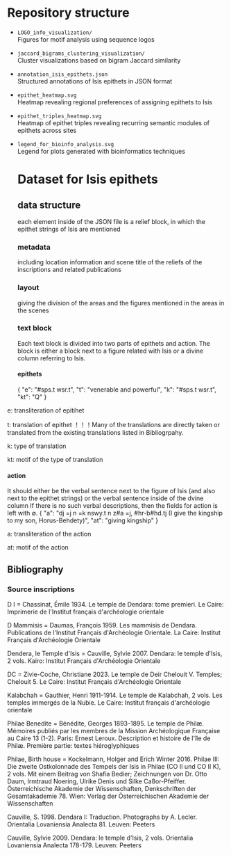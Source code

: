 # Repository structure

- `LOGO_info_visualization/`  
  Figures for motif analysis using sequence logos

- `jaccard_bigrams_clustering_visualization/`  
  Cluster visualizations based on bigram Jaccard similarity

- `annotation_isis_epithets.json`  
  Structured annotations of Isis epithets in JSON format

- `epithet_heatmap.svg`  
  Heatmap revealing regional preferences of assigning epithets to Isis

- `epithet_triples_heatmap.svg`  
  Heatmap of epithet triples revealing recurring semantic modules of epithets across sites

- `legend_for_bioinfo_analysis.svg`  
  Legend for plots generated with bioinformatics techniques

  # Dataset for Isis epithets
  ## data structure
  each element inside of the JSON file is a relief block, in which the epithet strings of Isis are mentioned
  ### metadata
  including location information and scene title of the reliefs of the inscriptions and related publications
  ### layout
  giving the division of the areas and the figures mentioned in the areas in the scenes
  ### text block
  Each text block is divided into two parts of epithets and action. The block is either a block next to a figure related with Isis or a divine column referring to Isis.
  #### epithets
  {
            "e": "#sps.t wsr.t",
            "t": "venerable and powerful",
            "k": "#sps.t wsr.t",
            "kt": "Q"
          }
  
e: transliteration of epitihet

t: translation of epithet
！！！Many of the translations are directly taken or translated from the existing translations listed in Bibliogrpahy.

k: type of translation

kt: motif of the type of translation

  #### action
  It should either be the verbal sentence next to the figure of Isis (and also next to the epithet strings) or the verbal sentence inside of the dvine column
  If there is no such verbal descriptions, then the fields for action is left with ∅.
  {
            "a": "dj =j n =k nswy.t n z#a =j, #hr-b#hd.tj  (I give the kingship to my son, Horus-Behdety)",
            "at": "giving kingship"
          }
  
  a: transliteration of the action
  
  at: motif of the action

  ## Bibliography
  ### Source inscriptions
  D I = Chassinat, Émile 1934. Le temple de Dendara: tome premieri. Le Caire: Imprimerie de l'Institut français d'archéologie orientale
  
  D Mammisis = Daumas, François 1959. Les mammisis de Dendara. Publications de l'Institut Français d'Archéologie Orientale. La Caire: Institut Français d'Archéologie Orientale
  
  Dendera, le Temple d'Isis = Cauville, Sylvie 2007. Dendara: le temple d'Isis, 2 vols. Kairo: Institut Français d'Archéologie Orientale
  
  DC = Zivie-Coche, Christiane 2023. Le temple de Deir Chelouit V. Temples; Chelouit 5. Le Caire: Institut Français d'Archéologie Orientale
  
  Kalabchah = Gauthier, Henri 1911-1914. Le temple de Kalabchah, 2 vols. Les temples immergés de la Nubie. Le Caire: Institut français d'archéologie orientale
  
  Philae Benedite = Bénédite, Georges 1893-1895. Le temple de Philæ. Mémoires publiés par les membres de la Mission Archéologique Française au Caire 13 (1-2). Paris: Ernest Leroux. Description et histoire de l'île de Philæ. Première partie: textes hiéroglyphiques
  
  Philae, Birth house = Kockelmann, Holger and Erich Winter 2016. Philae III: Die zweite Ostkolonnade des Tempels der Isis in Philae (CO II und CO II K), 2 vols. Mit einem Beitrag von Shafia Bedier; Zeichnungen von Dr. Otto Daum, Irmtraud Noering, Ulrike Denis und Silke Caßor-Pfeiffer. Österreichische Akademie der Wissenschaften, Denkschriften der Gesamtakademie 78. Wien: Verlag der Österreichischen Akademie der Wissenschaften
  
  
  Cauville, S. 1998. Dendara I: Traduction. Photographs by A. Lecler. Orientalia Lovaniensia Analecta 81. Leuven: Peeters
  
  Cauville, Sylvie 2009. Dendara: le temple d'Isis, 2 vols. Orientalia Lovaniensia Analecta 178-179. Leuven: Peeters

